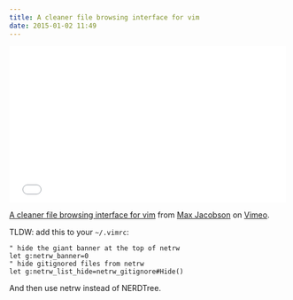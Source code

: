 ```yaml
---
title: A cleaner file browsing interface for vim
date: 2015-01-02 11:49
---
```


<iframe src="//player.vimeo.com/video/115783832" width="500" height="281" frameborder="0" webkitallowfullscreen mozallowfullscreen allowfullscreen></iframe>

<p><a href="http://vimeo.com/115783832">A cleaner file browsing interface for vim</a> from <a href="http://vimeo.com/maxjacobson">Max Jacobson</a> on <a href="https://vimeo.com">Vimeo</a>.</p>

TLDW: add this to your `~/.vimrc`:

```vim
" hide the giant banner at the top of netrw
let g:netrw_banner=0
" hide gitignored files from netrw
let g:netrw_list_hide=netrw_gitignore#Hide()
```

And then use netrw instead of NERDTree.

